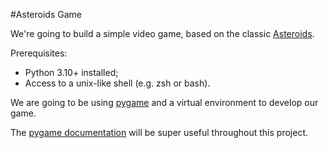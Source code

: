 #Asteroids Game

We're going to build a simple video game, based on the classic [Asteroids](https://en.wikipedia.org/wiki/Asteroids_(video_game)). 

Prerequisites:
* Python 3.10+ installed;
* Access to a unix-like shell (e.g. zsh or bash).

We are going to be using [pygame](https://www.pygame.org/news) and a virtual environment to develop our game.

The [pygame documentation](https://www.pygame.org/docs/ref/pygame.html) will be super useful throughout this project. 
